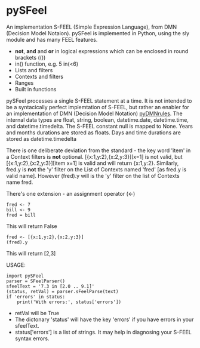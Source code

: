 # pySFeel
An implementation S-FEEL (Simple Expression Language), from DMN (Decision Model Notaion).
pySFeel is implemented in Python, using the sly module and has many FEEL features.
* **not**, **and** and **or** in logical expressions which can be enclosed in round brackets (())
* in() function, e.g. 5 in(<6)
* Lists and filters
* Contexts and filters
* Ranges
* Built in functions

pySFeel processes a single S-FEEL statement at a time.
It is not intended to be a syntacically perfect implemtation of S-FEEL,
but rather an enabler for an implementation of DMN (Decision Model Notation) [pyDMNrules](https://github.com/russellmcdonell/pyDMNrules).
The internal data types are float, string, boolean, datetime.date, datetime.time, and datetime.timedelta.
The S-FEEL constant null is mapped to None.
Years and months durations are stored as floats. Days and time durations are stored as datetime.timedelta

There is one deliberate deviation from the standard - the key word 'item' in a Context filters is **not** optional.
\[{x:1,y:2},{x:2,y:3}\]\[x=1\] is not valid, but \[{x:1,y:2},{x:2,y:3}\]\[item x=1\] is valid and will return {x:1,y:2}.
Similarly, fred.y is **not** the 'y' filter on the List of Contexts named 'fred' [as fred.y is valid name].
However (fred).y will is the 'y' filter on the list of Contexts name fred.

There's one extension - an assignment operator (<-)

    fred <- 7
    bill <- 9
    fred = bill
This will return False

    fred <- [{x:1,y:2},{x:2,y:3}]
    (fred).y
This will return [2,3]

USAGE:

    import pySFeel
    parser = SFeelParser()
    sfeelText = '7.3 in [2.0 .. 9.1]'
    (status, retVal) = parser.sFeelParse(text)
    if 'errors' in status:
        print('With errors:', status['errors'])
- retVal will be True
- The dictonary 'status' will have the key 'errors' if you have errors in your sfeelText.
- status['errors'] is a list of strings. It may help in diagnosing your S-FEEL syntax errors.
